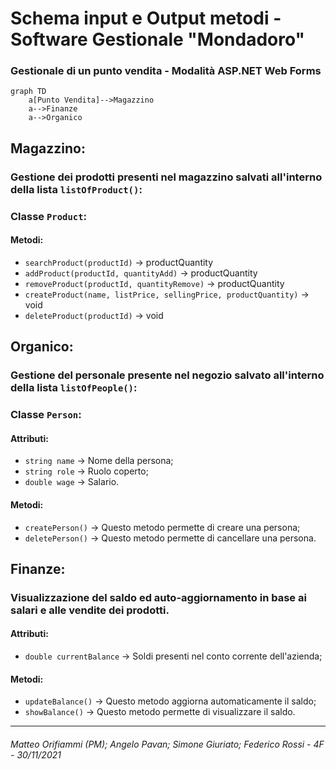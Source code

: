 # Schema input e Output metodi - Software Gestionale "Mondadoro"
### Gestionale di un punto vendita - Modalità ASP.NET Web Forms

```mermaid
graph TD
	a[Punto Vendita]-->Magazzino
	a-->Finanze
	a-->Organico
```
## Magazzino:
### Gestione dei prodotti presenti nel magazzino salvati all'interno della lista `listOfProduct()`:

### Classe `Product`:

#### Metodi:
- `searchProduct(productId)` -> productQuantity
- `addProduct(productId, quantityAdd)` ->  productQuantity
- `removeProduct(productId, quantityRemove)` ->  productQuantity
- `createProduct(name, listPrice, sellingPrice, productQuantity)` -> void
- `deleteProduct(productId)` -> void
##
## Organico:
### Gestione del personale presente nel negozio salvato all'interno della lista `listOfPeople()`:

### Classe `Person`:
#### Attributi:
- `string name` -> Nome della persona;
- `string role` -> Ruolo coperto;
- `double wage` -> Salario.

#### Metodi:
- `createPerson()` -> Questo metodo permette di creare una persona;
- `deletePerson()` -> Questo metodo permette di cancellare una persona.
##
## Finanze:
### Visualizzazione del saldo ed auto-aggiornamento in base ai salari e alle vendite dei prodotti.
#### Attributi:
- `double currentBalance` -> Soldi presenti nel conto corrente dell'azienda;
#### Metodi:
- `updateBalance()` -> Questo metodo aggiorna automaticamente il saldo;
- `showBalance()` -> Questo metodo permette di visualizzare il saldo.
---
###### Matteo Orifiammi (PM); Angelo Pavan; Simone Giuriato; Federico Rossi - 4F - 30/11/2021
